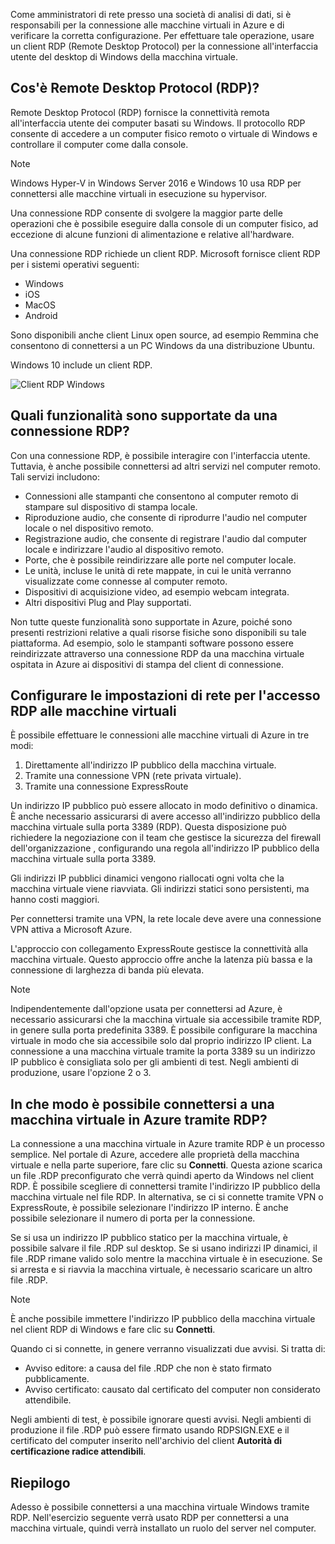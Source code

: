 Come amministratori di rete presso una società di analisi di dati, si è responsabili per la connessione alle macchine virtuali in Azure e di verificare la corretta configurazione. Per effettuare tale operazione, usare un client RDP (Remote Desktop Protocol) per la connessione all'interfaccia utente del desktop di Windows della macchina virtuale.

## <a name="what-is-the-remote-desktop-protocol"></a>Cos'è Remote Desktop Protocol (RDP)?

Remote Desktop Protocol (RDP) fornisce la connettività remota all'interfaccia utente dei computer basati su Windows. Il protocollo RDP consente di accedere a un computer fisico remoto o virtuale di Windows e controllare il computer come dalla console.

> [!Note]
> Windows Hyper-V in Windows Server 2016 e Windows 10 usa RDP per connettersi alle macchine virtuali in esecuzione su hypervisor.

Una connessione RDP consente di svolgere la maggior parte delle operazioni che è possibile eseguire dalla console di un computer fisico, ad eccezione di alcune funzioni di alimentazione e relative all'hardware.

Una connessione RDP richiede un client RDP. Microsoft fornisce client RDP per i sistemi operativi seguenti:

* Windows
* iOS
* MacOS
* Android

Sono disponibili anche client Linux open source, ad esempio Remmina che consentono di connettersi a un PC Windows da una distribuzione Ubuntu.

Windows 10 include un client RDP.

![Client RDP Windows](../media-drafts/4-rdp-client.PNG)

## <a name="what-functionality-does-an-rdp-connection-support"></a>Quali funzionalità sono supportate da una connessione RDP?

Con una connessione RDP, è possibile interagire con l'interfaccia utente. Tuttavia, è anche possibile connettersi ad altri servizi nel computer remoto. Tali servizi includono:

* Connessioni alle stampanti che consentono al computer remoto di stampare sul dispositivo di stampa locale.
* Riproduzione audio, che consente di riprodurre l'audio nel computer locale o nel dispositivo remoto.
* Registrazione audio, che consente di registrare l'audio dal computer locale e indirizzare l'audio al dispositivo remoto.
* Porte, che è possibile reindirizzare alle porte nel computer locale.
* Le unità, incluse le unità di rete mappate, in cui le unità verranno visualizzate come connesse al computer remoto.
* Dispositivi di acquisizione video, ad esempio webcam integrata.
* Altri dispositivi Plug and Play supportati.

Non tutte queste funzionalità sono supportate in Azure, poiché sono presenti restrizioni relative a quali risorse fisiche sono disponibili su tale piattaforma. Ad esempio, solo le stampanti software possono essere reindirizzate attraverso una connessione RDP da una macchina virtuale ospitata in Azure ai dispositivi di stampa del client di connessione.

## <a name="configure-network-settings-for-rdp-access-to-virtual-machines"></a>Configurare le impostazioni di rete per l'accesso RDP alle macchine virtuali

È possibile effettuare le connessioni alle macchine virtuali di Azure in tre modi:

1. Direttamente all'indirizzo IP pubblico della macchina virtuale.
2. Tramite una connessione VPN (rete privata virtuale).
3. Tramite una connessione ExpressRoute

Un indirizzo IP pubblico può essere allocato in modo definitivo o dinamica. È anche necessario assicurarsi di avere accesso all'indirizzo pubblico della macchina virtuale sulla porta 3389 (RDP). Questa disposizione può richiedere la negoziazione con il team che gestisce la sicurezza del firewall dell'organizzazione , configurando una regola all'indirizzo IP pubblico della macchina virtuale sulla porta 3389.

Gli indirizzi IP pubblici dinamici vengono riallocati ogni volta che la macchina virtuale viene riavviata. Gli indirizzi statici sono persistenti, ma hanno costi maggiori.

Per connettersi tramite una VPN, la rete locale deve avere una connessione VPN attiva a Microsoft Azure.

L'approccio con collegamento ExpressRoute gestisce la connettività alla macchina virtuale. Questo approccio offre anche la latenza più bassa e la connessione di larghezza di banda più elevata.

> [!Note]
> Indipendentemente dall'opzione usata per connettersi ad Azure, è necessario assicurarsi che la macchina virtuale sia accessibile tramite RDP, in genere sulla porta predefinita 3389. È possibile configurare la macchina virtuale in modo che sia accessibile solo dal proprio indirizzo IP client. La connessione a una macchina virtuale tramite la porta 3389 su un indirizzo IP pubblico è consigliata solo per gli ambienti di test. Negli ambienti di produzione, usare l'opzione 2 o 3.

## <a name="how-do-you-connect-to-a-vm-in-azure-using-rdp"></a>In che modo è possibile connettersi a una macchina virtuale in Azure tramite RDP?

La connessione a una macchina virtuale in Azure tramite RDP è un processo semplice. Nel portale di Azure, accedere alle proprietà della macchina virtuale e nella parte superiore, fare clic su **Connetti**. Questa azione scarica un file .RDP preconfigurato che verrà quindi aperto da Windows nel client RDP. È possibile scegliere di connettersi tramite l'indirizzo IP pubblico della macchina virtuale nel file RDP. In alternativa, se ci si connette tramite VPN o ExpressRoute, è possibile selezionare l'indirizzo IP interno. È anche possibile selezionare il numero di porta per la connessione.

Se si usa un indirizzo IP pubblico statico per la macchina virtuale, è possibile salvare il file .RDP sul desktop. Se si usano indirizzi IP dinamici, il file .RDP rimane valido solo mentre la macchina virtuale è in esecuzione. Se si arresta e si riavvia la macchina virtuale, è necessario scaricare un altro file .RDP.

> [!Note]
> È anche possibile immettere l'indirizzo IP pubblico della macchina virtuale nel client RDP di Windows e fare clic su **Connetti**.

Quando ci si connette, in genere verranno visualizzati due avvisi. Si tratta di:

* Avviso editore: a causa del file .RDP che non è stato firmato pubblicamente.
* Avviso certificato: causato dal certificato del computer non considerato attendibile.

Negli ambienti di test, è possibile ignorare questi avvisi. Negli ambienti di produzione il file .RDP può essere firmato usando RDPSIGN.EXE e il certificato del computer inserito nell'archivio del client **Autorità di certificazione radice attendibili**.

## <a name="summary"></a>Riepilogo

Adesso è possibile connettersi a una macchina virtuale Windows tramite RDP. Nell'esercizio seguente verrà usato RDP per connettersi a una macchina virtuale, quindi verrà installato un ruolo del server nel computer.
